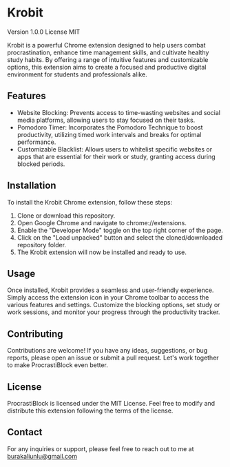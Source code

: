 # Krobit

Version 1.0.0
License MIT

Krobit is a powerful Chrome extension designed to help users combat procrastination, enhance time management skills, and cultivate healthy study habits. By offering a range of intuitive features and customizable options, this extension aims to create a focused and productive digital environment for students and professionals alike.

## Features
 - Website Blocking: Prevents access to time-wasting websites and social media platforms, allowing users to stay focused on their tasks.
 - Pomodoro Timer: Incorporates the Pomodoro Technique to boost productivity, utilizing timed work intervals and breaks for optimal performance.
 - Customizable Blacklist: Allows users to whitelist specific websites or apps that are essential for their work or study, granting access during blocked periods.

## Installation
To install the Krobit Chrome extension, follow these steps:

1. Clone or download this repository.
2. Open Google Chrome and navigate to chrome://extensions.
3. Enable the "Developer Mode" toggle on the top right corner of the page.
4. Click on the "Load unpacked" button and select the cloned/downloaded repository folder.
5. The Krobit extension will now be installed and ready to use.


## Usage
Once installed, Krobit provides a seamless and user-friendly experience. Simply access the extension icon in your Chrome toolbar to access the various features and settings. Customize the blocking options, set study or work sessions, and monitor your progress through the productivity tracker.

## Contributing
Contributions are welcome! If you have any ideas, suggestions, or bug reports, please open an issue or submit a pull request. Let's work together to make ProcrastiBlock even better.

## License
ProcrastiBlock is licensed under the MIT License. Feel free to modify and distribute this extension following the terms of the license.

## Contact
For any inquiries or support, please feel free to reach out to me at burakaliunlu@gmail.com
